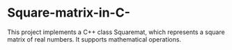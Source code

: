 # Square-matrix-in-C-
 This project implements a C++ class Squaremat, which represents a square matrix of real numbers. It supports mathematical operations.
